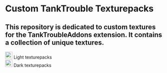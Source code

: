 # Custom TankTrouble Texturepacks
This repository is dedicated to custom textures for the TankTroubleAddons extension. It contains a collection of unique textures.
---
<div><img src="https://raw.githubusercontent.com/kamarov-therussiantank/custom-tanktrouble-texturepacks/refs/heads/main/tex-buttons/classic-light.png?token=GHSAT0AAAAAACZRXB7CMCJ7DMOVMZEKWWVYZ2GP6VA" style="width: 23px"> Light texturepacks<div/>
<div></div><img src="https://raw.githubusercontent.com/kamarov-therussiantank/custom-tanktrouble-texturepacks/refs/heads/main/tex-buttons/classic-dark.png?token=GHSAT0AAAAAACZRXB7DQ2JDKYNLQAMAW7X4Z2GQDAQ" style="width: 23px"> Dark texturepacks<div/>
